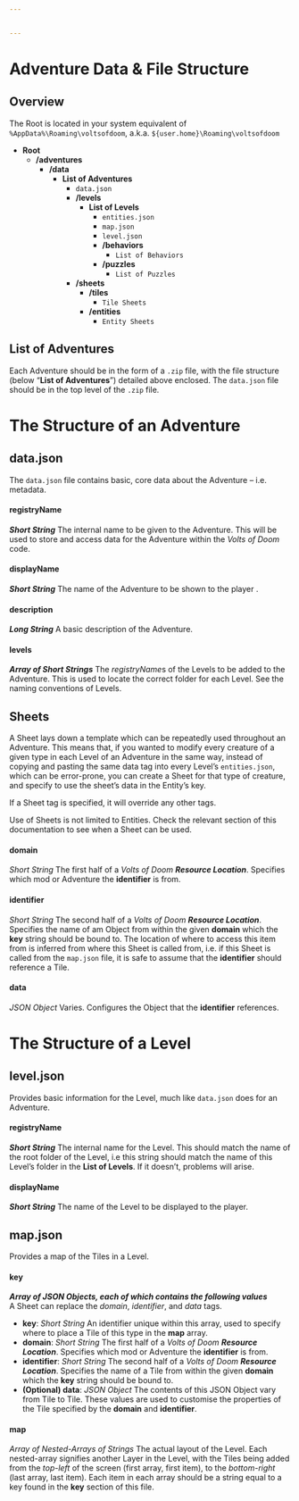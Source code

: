 ```yaml
---


---
```


<h1 id="adventure-data--file-structure">Adventure Data &amp; File Structure</h1>
<h2 id="overview">Overview</h2>
<p>The Root is located in your system equivalent of <code>%AppData%\Roaming\voltsofdoom</code>, a.k.a. <code>${user.home}\Roaming\voltsofdoom</code></p>
<ul>
<li><strong>Root</strong>
<ul>
<li><strong>/adventures</strong>
<ul>
<li><strong>/data</strong>
<ul>
<li><strong>List of Adventures</strong>
<ul>
<li><code>data.json</code></li>
<li><strong>/levels</strong>
<ul>
<li><strong>List of Levels</strong>
<ul>
<li><code>entities.json</code></li>
<li><code>map.json</code></li>
<li><code>level.json</code></li>
<li><strong>/behaviors</strong>
<ul>
<li><code>List of Behaviors</code></li>
</ul>
</li>
<li><strong>/puzzles</strong>
<ul>
<li><code>List of Puzzles</code></li>
</ul>
</li>
</ul>
</li>
</ul>
</li>
<li><strong>/sheets</strong>
<ul>
<li><strong>/tiles</strong>
<ul>
<li><code>Tile Sheets</code></li>
</ul>
</li>
<li><strong>/entities</strong>
<ul>
<li><code>Entity Sheets</code></li>
</ul>
</li>
</ul>
</li>
</ul>
</li>
</ul>
</li>
</ul>
</li>
</ul>
</li>
</ul>
<h2 id="list-of-adventures">List of Adventures</h2>
<p>Each Adventure should be in the form of a <code>.zip</code> file, with the file structure (below “<strong>List of Adventures</strong>”) detailed above enclosed. The <code>data.json</code> file should be in the top level of the <code>.zip</code> file.</p>
<h1 id="the-structure-of-an-adventure">The Structure of an Adventure</h1>
<h2 id="data.json">data.json</h2>
<p>The <code>data.json</code> file contains basic, core data about the Adventure – i.e. metadata.</p>
<h4 id="registryname">registryName</h4>
<p><em><strong>Short String</strong></em> The internal name to be given to the Adventure. This will be used to store and access data for the Adventure within the <em>Volts of Doom</em> code.</p>
<h4 id="displayname">displayName</h4>
<p><em><strong>Short String</strong></em> The name of the Adventure to be shown to the player .</p>
<h4 id="description">description</h4>
<p><em><strong>Long String</strong></em> A basic description of the Adventure.</p>
<h4 id="levels">levels</h4>
<p><em><strong>Array of Short Strings</strong></em> The <em>registryName</em>s of the Levels to be added to the Adventure. This is used to locate the correct folder for each Level. See the naming conventions of Levels.</p>
<h2 id="sheets">Sheets</h2>
<p>A Sheet lays down a template which can be repeatedly used throughout an Adventure. This means that, if you wanted to modify every creature of a given type in each Level of an Adventure in the same way, instead of copying and pasting the same data tag into every Level’s <code>entities.json</code>, which can be error-prone, you can create a Sheet for that type of creature, and specify to use the sheet’s data in the Entity’s key.</p>
<p>If a Sheet tag is specified, it will override any other tags.</p>
<p>Use of Sheets is not limited to Entities. Check the relevant section of this documentation to see when a Sheet can be used.</p>
<h4 id="domain">domain</h4>
<p><em>Short String</em> The first half of a <em>Volts of Doom <strong>Resource Location</strong></em>. Specifies which mod or Adventure the <strong>identifier</strong> is from.</p>
<h4 id="identifier">identifier</h4>
<p><em>Short String</em> The second half of a <em>Volts of Doom <strong>Resource Location</strong></em>. Specifies the name of am Object from within the given <strong>domain</strong> which the <strong>key</strong> string should be bound to. The location of where to access this item from is inferred from where this Sheet is called from, i.e. if this Sheet is called from the <code>map.json</code> file, it is safe to assume that the <strong>identifier</strong> should reference a Tile.</p>
<h4 id="data">data</h4>
<p><em>JSON Object</em> Varies. Configures the Object that the <strong>identifier</strong> references.</p>
<h1 id="the-structure-of-a-level">The Structure of a Level</h1>
<h2 id="level.json">level.json</h2>
<p>Provides basic information for the Level, much like <code>data.json</code> does for an Adventure.</p>
<h4 id="registryname-1">registryName</h4>
<p><em><strong>Short String</strong></em> The internal name for the Level. This should match the name of the root folder of the Level, i.e this string should match the name of this Level’s folder in the <strong>List of Levels</strong>. If it doesn’t, problems will arise.</p>
<h4 id="displayname-1">displayName</h4>
<p><em><strong>Short String</strong></em> The name of the Level to be displayed to the player.</p>
<h2 id="map.json">map.json</h2>
<p>Provides a map of the Tiles in a Level.</p>
<h4 id="key">key</h4>
<p><em><strong>Array of JSON Objects, each of which contains the following values</strong></em><br>
A Sheet can replace the <em>domain</em>, <em>identifier</em>, and <em>data</em> tags.</p>
<ul>
<li><strong>key</strong>: <em>Short String</em> An identifier unique within this array, used to specify where to place a Tile of this type in the <strong>map</strong> array.</li>
<li><strong>domain</strong>: <em>Short String</em> The first half of a <em>Volts of Doom <strong>Resource Location</strong></em>. Specifies which mod or Adventure the <strong>identifier</strong> is from.</li>
<li><strong>identifier</strong>: <em>Short String</em> The second half of a <em>Volts of Doom <strong>Resource Location</strong></em>. Specifies the name of a Tile from within the given <strong>domain</strong> which the <strong>key</strong> string should be bound to.</li>
<li><strong>(Optional) data</strong>: <em>JSON Object</em> The contents of this JSON Object vary from Tile to Tile. These values are used to customise the properties of the Tile specified by the <strong>domain</strong> and <strong>identifier</strong>.</li>
</ul>
<h4 id="map">map</h4>
<p><em>Array of Nested-Arrays of Strings</em> The actual layout of the Level. Each nested-array signifies another Layer in the Level, with the Tiles being added from the <em>top-left</em> of the screen (first array, first item), to the <em>bottom-right</em> (last array, last item). Each item in each array should be a string equal to a key found in the <strong>key</strong> section of this file.</p>

